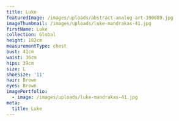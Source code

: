 ```yaml
---
title: Luke
featuredImage: /images/uploads/abstract-analog-art-390089.jpg
imageThumbnail: /images/uploads/luke-mandrakas-41.jpg
firstName: Luke
collection: Global
height: 182cm
measurementType: chest
bust: 41cm
waist: 36cm
hips: 39cm
size: L
shoeSize: '11'
hair: Brown
eyes: Brown
imagePortfolio:
  - image: /images/uploads/luke-mandrakas-41.jpg
meta:
  title: Luke
---
```


